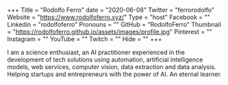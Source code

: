 +++
Title = "Rodolfo Ferro"
date = "2020-06-08"
Twitter = "ferrorodolfo"
Website = "https://www.rodolfoferro.xyz/"
Type = "host"
Facebook = ""
Linkedin = "rodolfoferro"
Pronouns = ""
GitHub = "RodolfoFerro"
Thumbnail = "https://rodolfoferro.github.io/assets/images/profile.jpg"
Pinterest = ""
Instagram = ""
YouTube = ""
Twitch = ""
Hide = ""
+++

I am a science enthusiast, an AI practitioner experienced in the development of tech solutions using automation, artificial intelligence models, web services, computer vision, data extraction and data analysis. Helping startups and entrepreneurs with the power of AI. An eternal learner.